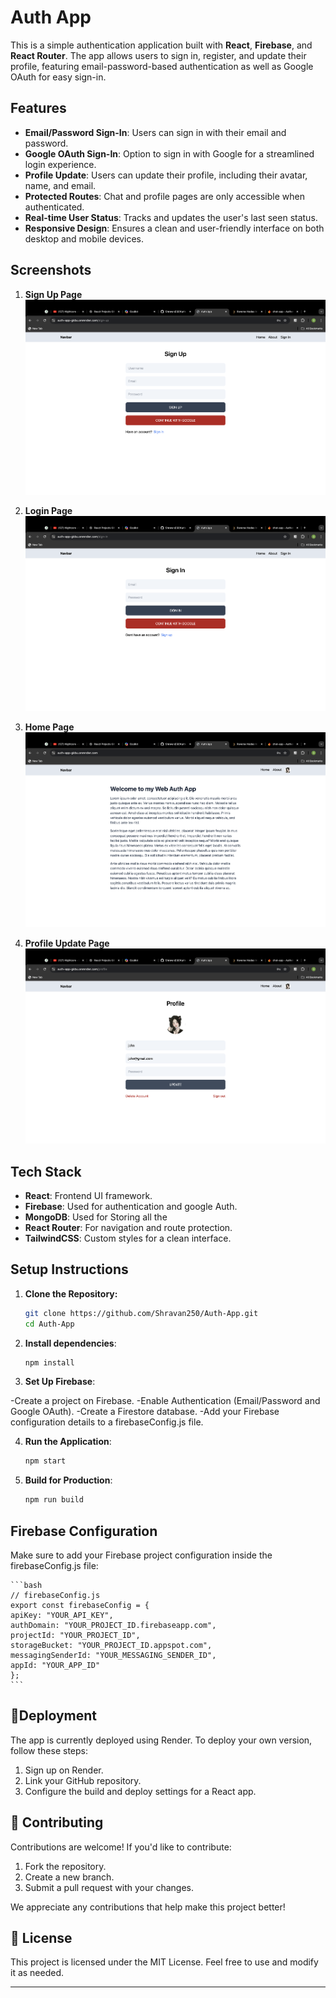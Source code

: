 # Auth App

This is a simple authentication application built with **React**, **Firebase**, and **React Router**. The app allows users to sign in, register, and update their profile, featuring email-password-based authentication as well as Google OAuth for easy sign-in.

## Features

- **Email/Password Sign-In**: Users can sign in with their email and password.
- **Google OAuth Sign-In**: Option to sign in with Google for a streamlined login experience.
- **Profile Update**: Users can update their profile, including their avatar, name, and email.
- **Protected Routes**: Chat and profile pages are only accessible when authenticated.
- **Real-time User Status**: Tracks and updates the user's last seen status.
- **Responsive Design**: Ensures a clean and user-friendly interface on both desktop and mobile devices.

## Screenshots

1. **Sign Up Page**
   ![Sign Up Page](./client/images/signup.png)

2. **Login Page**
   ![Login Page](./client/images/signin.png)

3. **Home Page**
   ![Home Page](./client/images/home.png)

4. **Profile Update Page**
   ![Profile Page](./client/images/profile.png)

## Tech Stack

- **React**: Frontend UI framework.
- **Firebase**: Used for authentication and google Auth.
- **MongoDB**: Used for Storing all the
- **React Router**: For navigation and route protection.
- **TailwindCSS**: Custom styles for a clean interface.

## Setup Instructions

1. **Clone the Repository:**

   ```bash
   git clone https://github.com/Shravan250/Auth-App.git
   cd Auth-App
   ```

2. **Install dependencies**:

   ```bash
   npm install
   ```

3. **Set Up Firebase**:

-Create a project on Firebase.
-Enable Authentication (Email/Password and Google OAuth).
-Create a Firestore database.
-Add your Firebase configuration details to a firebaseConfig.js file.

4. **Run the Application**:

   ```bash
   npm start
   ```

5. **Build for Production**:

   ```bash
   npm run build
   ```

## Firebase Configuration

Make sure to add your Firebase project configuration inside the firebaseConfig.js file:

    ```bash
    // firebaseConfig.js
    export const firebaseConfig = {
    apiKey: "YOUR_API_KEY",
    authDomain: "YOUR_PROJECT_ID.firebaseapp.com",
    projectId: "YOUR_PROJECT_ID",
    storageBucket: "YOUR_PROJECT_ID.appspot.com",
    messagingSenderId: "YOUR_MESSAGING_SENDER_ID",
    appId: "YOUR_APP_ID"
    };
    ```

## 🔄Deployment

The app is currently deployed using Render. To deploy your own version, follow these steps:

1. Sign up on Render.
2. Link your GitHub repository.
3. Configure the build and deploy settings for a React app.

## 🤝 Contributing

Contributions are welcome! If you'd like to contribute:

1. Fork the repository.
2. Create a new branch.
3. Submit a pull request with your changes.

We appreciate any contributions that help make this project better!

## 📄 License

This project is licensed under the MIT License. Feel free to use and modify it as needed.

---
